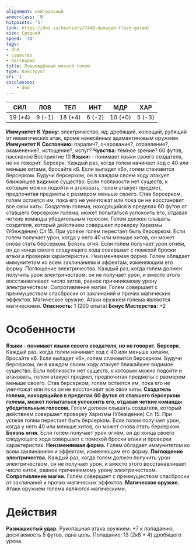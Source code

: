 ```yaml
---
alignment: нейтральный
armorclass: '9'
hitpoints: '5'
link: https://dnd.su/bestiary/7448-damaged-flesh-golem/
size: Средний
speed: '30'
tags:
- dnd
- существо
- бестиарий
title: Повреждённый мясной голем
type: Конструкт
cr: '1'
cssclasses:
    - dnd
---
```



| СИЛ | ЛОВ | ТЕЛ | ИНТ | МДР | ХАР |
|---|---|---|---|---|---|
| 19 (+4) | 9 (-1) | 18 (+4) | 6 (-2) | 10 (+0) | 5 (-3) |
**Иммунитет К Урону:** электричество, яд; дробящий, колющий, рубящий от немагических атак, кроме нанесённых адамантиновым оружием
**Иммунитет К Состоянию:** паралич?, очарование?, отравление?, окаменение?, истощение?, испуг?
**Чувства:** тёмное зрение? 60 футов, пассивное Восприятие 10
**Языки:** - понимает языки своего создателя, но не говорит.
Берсерк. Каждый раз, когда голем начинает ход с 40 или меньше хитами, бросайте к6. Если выпадет «6», голем становится берсерком. Будучи берсерком, он в каждом своем ходу атакует ближайшее видимое существо. Если поблизости нет существ, к которым можно подойти и атаковать, голем атакует предмет, предпочитая предметы с размером меньше своего. Став берсерком, голем остается им, пока его не уничтожат или пока он не восстановит все свои хиты.
Создатель голема, находящийся в пределах 60 футов от ставшего берсерком голема, может попытаться успокоить его, отдавая четкие команды убедительным голосом. Голем должен слышать создателя, который действием совершает проверку Харизмы (Убеждение) Сл 15. При успехе голем перестает быть берсерком. Если голем получает урон, когда у него 40 или меньше хитов, он может снова стать берсерком.
Боязнь огня. Если голем получает урон огнём, он до конца своего следующего хода совершает с помехой броски атаки и проверки характеристик.
Неизменяемая форма. Голем обладает иммунитетом ко всем заклинаниям и эффектам, изменяющим его форму.
Поглощение электричества. Каждый раз, когда голем должен получить урон электричеством, он не получает урон, и вместо этого восстанавливает число хитов, равное причиняемому урону электричеством.
Сопротивление магии. Голем совершает с преимуществом спасброски от заклинаний и прочих магических эффектов.
Магическое оружие. Атаки оружием голема являются магическими.
**Опасность:** 1 (200 опыта)
**Бонус Мастерства:** +2


# Особенности
**Языки - понимает языки своего создателя, но не говорит.** 
**Берсерк.** Каждый раз, когда голем начинает ход с 40 или меньше хитами, бросайте к6. Если выпадет «6», голем становится берсерком. Будучи берсерком, он в каждом своем ходу атакует ближайшее видимое существо. Если поблизости нет существ, к которым можно подойти и атаковать, голем атакует предмет, предпочитая предметы с размером меньше своего. Став берсерком, голем остается им, пока его не уничтожат или пока он не восстановит все свои хиты.
**Создатель голема, находящийся в пределах 60 футов от ставшего берсерком голема, может попытаться успокоить его, отдавая четкие команды убедительным голосом.** Голем должен слышать создателя, который действием совершает проверку Харизмы (Убеждение) Сл 15. При успехе голем перестает быть берсерком. Если голем получает урон, когда у него 40 или меньше хитов, он может снова стать берсерком.
**Боязнь огня.** Если голем получает урон огнём, он до конца своего следующего хода совершает с помехой броски атаки и проверки характеристик.
**Неизменяемая форма.** Голем обладает иммунитетом ко всем заклинаниям и эффектам, изменяющим его форму.
**Поглощение электричества.** Каждый раз, когда голем должен получить урон электричеством, он не получает урон, и вместо этого восстанавливает число хитов, равное причиняемому урону электричеством.
**Сопротивление магии.** Голем совершает с преимуществом спасброски от заклинаний и прочих магических эффектов.
**Магическое оружие.** Атаки оружием голема являются магическими.


# Действия
**Размашистый удар.** Рукопашная атака оружием: +7 к попаданию, досягаемость 5 футов, одна цель. Попадание: 13 (2к8 + 4) дробящего урона.